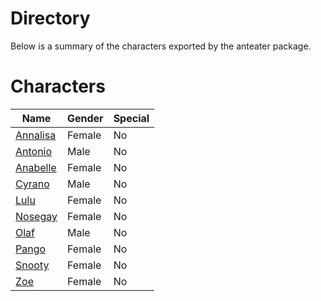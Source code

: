 # Directory
Below is a summary of the characters exported by the anteater package.
# Characters
|Name|Gender|Special|
|---|---|---|
|[Annalisa](./character/anteater/annalisa.go)|Female|No|
|[Antonio](./character/anteater/antonio.go)|Male|No|
|[Anabelle](./character/anteater/anabelle.go)|Female|No|
|[Cyrano](./character/anteater/cyrano.go)|Male|No|
|[Lulu](./character/anteater/lulu.go)|Female|No|
|[Nosegay](./character/anteater/nosegay.go)|Female|No|
|[Olaf](./character/anteater/olaf.go)|Male|No|
|[Pango](./character/anteater/pango.go)|Female|No|
|[Snooty](./character/anteater/snooty.go)|Female|No|
|[Zoe](./character/anteater/zoe.go)|Female|No|

